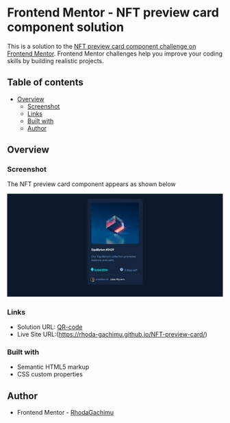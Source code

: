 # Frontend Mentor - NFT preview card component solution

This is a solution to the [NFT preview card component challenge on Frontend Mentor](https://www.frontendmentor.io/challenges/nft-preview-card-component-SbdUL_w0U). Frontend Mentor challenges help you improve your coding skills by building realistic projects. 

## Table of contents

- [Overview](#overview)
  - [Screenshot](#screenshot)
  - [Links](#links)
  - [Built with](#built-with)
  - [Author](#author)
 

## Overview

### Screenshot
The NFT preview card component appears as shown below 

![](/images/Screenshot%20(90).png)

### Links

- Solution URL: [QR-code](https://github.com/Rhoda-Gachimu/NFT-preview-card)
- Live Site URL:(https://rhoda-gachimu.github.io/NFT-preview-card/)


### Built with

- Semantic HTML5 markup
- CSS custom properties


## Author

- Frontend Mentor - [RhodaGachimu](https://www.frontendmentor.io/profile/RhodaGachimu)


